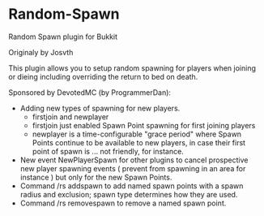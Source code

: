 Random-Spawn
============

Random Spawn plugin for Bukkit

Originaly by Josvth

This plugin allows you to setup random spawning for players when joining or dieing including overriding the return
to bed on death.

Sponsored by DevotedMC (by ProgrammerDan):

* Adding new types of spawning for new players.
    * firstjoin and newplayer
    * firstjoin just enabled Spawn Point spawning for first joining players
    * newplayer is a time-configurable "grace period" where Spawn Points continue to be available to new players, in
      case their first point of spawn is ... not friendly, for instance.
* New event NewPlayerSpawn for other plugins to cancel prospective new player spawning events ( prevent from spawning in
  an area for instance ) but only for the new Spawn Points.
* Command /rs addspawn to add named spawn points with a spawn radius and exclusion; spawn type determines how they are
  used.
* Command /rs removespawn to remove a named spawn point.

